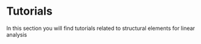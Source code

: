 # Tutorials

In this section you will find tutorials related to structural elements for linear analysis